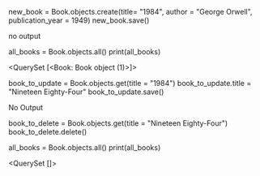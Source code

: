 new_book = Book.objects.create(title= "1984", author = "George Orwell", publication_year = 1949)
new_book.save()

no output



all_books = Book.objects.all()
print(all_books)

<QuerySet [<Book: Book object (1)>]>



book_to_update = Book.objects.get(title = "1984")
book_to_update.title = "Nineteen Eighty-Four"
book_to_update.save()

No Output



book_to_delete = Book.objects.get(title = "Nineteen Eighty-Four")
book_to_delete.delete()

all_books = Book.objects.all()
print(all_books)

<QuerySet []>

